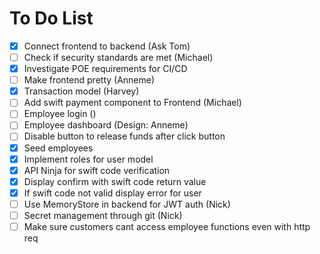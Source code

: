 # To Do List

- [x] Connect frontend to backend (Ask Tom)
- [ ] Check if security standards are met (Michael)
- [x] Investigate POE requirements for CI/CD
- [ ] Make frontend pretty (Anneme)
- [x] Transaction model (Harvey)
- [ ] Add swift payment component to Frontend (Michael)
- [ ] Employee login ()
- [ ] Employee dashboard (Design: Anneme)
- [ ] Disable button to release funds after click button
- [x] Seed employees
- [x] Implement roles for user model
- [x] API Ninja for swift code verification
- [x] Display confirm with swift code return value
- [x] If swift code not valid display error for user
- [ ] Use MemoryStore in backend for JWT auth (Nick)
- [ ] Secret management through git (Nick)
- [ ] Make sure customers cant access employee functions even with http req
